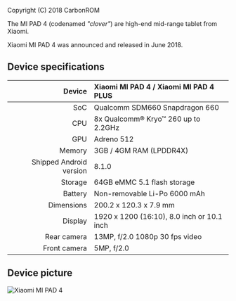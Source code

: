 Copyright (C) 2018 CarbonROM

The MI PAD 4 (codenamed _"clover"_) are high-end mid-range tablet from Xiaomi.

Xiaomi MI PAD 4 was announced and released in June 2018.

## Device specifications

| Device       | Xiaomi MI PAD 4 / Xiaomi MI PAD 4 PLUS          |
| -----------: | :---------------------------------------------- |
| SoC          | Qualcomm SDM660 Snapdragon 660                  |
| CPU          | 8x Qualcomm® Kryo™ 260 up to 2.2GHz             |
| GPU          | Adreno 512                                      |
| Memory       | 3GB / 4GM RAM (LPDDR4X)                         |
| Shipped Android version | 8.1.0                           	 |
| Storage      | 64GB eMMC 5.1 flash storage                     |
| Battery      | Non-removable Li-Po 6000 mAh                    |
| Dimensions   | 200.2 x 120.3 x 7.9 mm                          |
| Display      | 1920 x 1200 (16:10), 8.0 inch  or 10.1 inch     |
| Rear camera | 13MP, f/2.0 1080p 30 fps video|
| Front camera | 5MP, f/2.0|

## Device picture

![Xiaomi MI PAD 4](http://i8.mifile.cn/a1/pms_1529843020.73617168!560x560.jpg)
